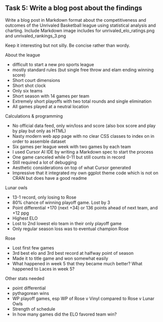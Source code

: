 ## Task 5: Write a blog post about the findings

Write a blog post in Markdown format about the competitiveness and outcomes of the Unrivaled Basketball league using statistical analysis and charting. Include Markdown image includes for unrivaled_elo_ratings.png and unrivaled_rankings_3.png

Keep it interesting but not silly. Be concise rather than wordy.

About the league

- difficult to start a new pro sports league
- mostly standard rules (but single free throw and elam ending winning score)
- Short court dimensions
- Short shot clock
- Only six teams
- Short season with 14 games per team
- Extremely short playoffs with two total rounds and single elimination
- All games played at a neutral location

Calculations & programming

- No official data feed, only win/loss and score (also box score and play by play but only as HTML)
- Nasty modern web app page with no clear CSS classes to index on in order to assemble dataset
- Six games per league week with two games by each team
- I used Cursor AI IDE by writing a Markdown spec to start the process
- One game canceled while 0-11 but still counts in record
- Still required a lot of debugging
- Aesthetic considerations on top of what Cursor generated
- Impressive that it integrated my own ggplot theme code which is not on CRAN but does have a good readme

Lunar owls

- 13-1 record, only losing to Rose
- 80% chance of winning playoff game. Lost by 3
- Point differential +170 (next +34) or 136 points ahead of next team, and +12 ppg
- Highest ELO
- Lost to 2nd lowest elo team in their only playoff game
- Only regular season loss was to eventual champion Rose

Rose

- Lost first few games
- 3rd best elo and 3rd best record at halfway point of season
- Made it to title game and won somewhat easily
- What happened in week 5 that they became much better? What happened to Laces in week 5?

Other stats needed

- point differential
- pythagorean wins
- WP playoff games, esp WP of Rose v Vinyl compared to Rose v Lunar Owls
- Strength of schedule
- In how many games did the ELO favored team win?
